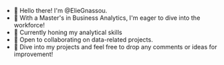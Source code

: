 - 👋 Hello there! I'm @ElieGnassou.
- 👀 With a Master's in Business Analytics, I'm eager to dive into the workforce!
- 🌱 Currently honing my analytical skills  
- 💼 Open to collaborating on data-related projects.
- 🚀 Dive into my projects and feel free to drop any comments or ideas for improvement!

<!---
Eliegnassou/Eliegnassou is a ✨ special ✨ repository because its `README.md` (this file) appears on your GitHub profile.
You can click the Preview link to take a look at your changes.
--->
